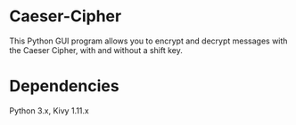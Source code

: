 # Caeser-Cipher
This Python GUI program allows you to encrypt and decrypt messages with the Caeser Cipher, with and without a shift key.

# Dependencies
Python 3.x, Kivy 1.11.x
